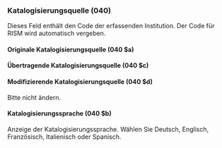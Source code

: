 ### Katalogisierungsquelle (040)
Dieses Feld enthält den Code der erfassenden Institution. Der Code für RISM wird automatisch vergeben.

#### Originale Katalogisierungsquelle (040 $a)  
#### Übertragende Katalogisierungsquelle (040 $c)  
#### Modifizierende Katalogisierungsquelle (040 $d)
Bitte nicht ändern.

#### Katalogisierungssprache (040 $b)
Anzeige der Katalogisierungssprache. Wählen Sie Deutsch, Englisch, Französisch, Italienisch oder Spanisch.
